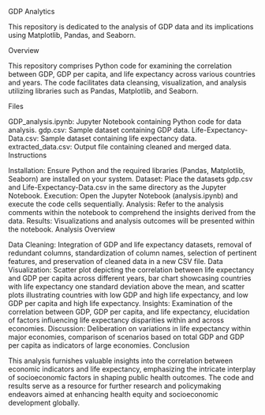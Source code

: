 GDP Analytics

This repository is dedicated to the analysis of GDP data and its implications using Matplotlib, Pandas, and Seaborn.

Overview

This repository comprises Python code for examining the correlation between GDP, GDP per capita, and life expectancy across various countries and years. The code facilitates data cleansing, visualization, and analysis utilizing libraries such as Pandas, Matplotlib, and Seaborn.

Files

GDP_analysis.ipynb: Jupyter Notebook containing Python code for data analysis.
gdp.csv: Sample dataset containing GDP data.
Life-Expectancy-Data.csv: Sample dataset containing life expectancy data.
extracted_data.csv: Output file containing cleaned and merged data.
Instructions

Installation: Ensure Python and the required libraries (Pandas, Matplotlib, Seaborn) are installed on your system.
Dataset: Place the datasets gdp.csv and Life-Expectancy-Data.csv in the same directory as the Jupyter Notebook.
Execution: Open the Jupyter Notebook (analysis.ipynb) and execute the code cells sequentially.
Analysis: Refer to the analysis comments within the notebook to comprehend the insights derived from the data.
Results: Visualizations and analysis outcomes will be presented within the notebook.
Analysis Overview

Data Cleaning: Integration of GDP and life expectancy datasets, removal of redundant columns, standardization of column names, selection of pertinent features, and preservation of cleaned data in a new CSV file.
Data Visualization: Scatter plot depicting the correlation between life expectancy and GDP per capita across different years, bar chart showcasing countries with life expectancy one standard deviation above the mean, and scatter plots illustrating countries with low GDP and high life expectancy, and low GDP per capita and high life expectancy.
Insights: Examination of the correlation between GDP, GDP per capita, and life expectancy, elucidation of factors influencing life expectancy disparities within and across economies.
Discussion: Deliberation on variations in life expectancy within major economies, comparison of scenarios based on total GDP and GDP per capita as indicators of large economies.
Conclusion

This analysis furnishes valuable insights into the correlation between economic indicators and life expectancy, emphasizing the intricate interplay of socioeconomic factors in shaping public health outcomes. The code and results serve as a resource for further research and policymaking endeavors aimed at enhancing health equity and socioeconomic development globally.
